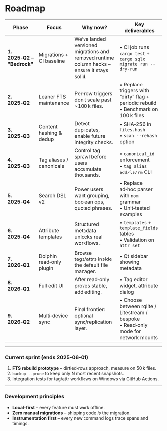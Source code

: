 # Roadmap

| Phase                      | Focus                    | Why now?                                                                                    | Key deliverables                                                                       |
| -------------------------- | ------------------------ | ------------------------------------------------------------------------------------------- | -------------------------------------------------------------------------------------- |
| **1. 2025‑Q2 – "Bedrock"** | Migrations + CI baseline | We’ve landed versioned migrations and removed runtime column hacks – ensure it stays solid. | • CI job runs `cargo test` + `cargo sqlx migrate run --dry-run`                        |
| **2. 2025‑Q2**             | Leaner FTS maintenance   | Per‑row triggers don’t scale past \~100 k files.                                            | • Replace triggers with “dirty” flag + periodic rebuild <br>• Benchmark on 100 k files |
| **3. 2025‑Q3**             | Content hashing & dedup  | Detect duplicates, enable future integrity checks.                                          | • SHA‑256 in `files.hash` <br>• `scan --rehash` option                                 |
| **4. 2025‑Q3**             | Tag aliases / canonicals | Control tag sprawl before users accumulate thousands.                                       | • `canonical_id` enforcement <br>• `tag alias add/ls/rm` CLI                           |
| **5. 2025‑Q4**             | Search DSL v2            | Power users want grouping, boolean ops, quoted phrases.                                     | • Replace ad‑hoc parser with `nom` grammar <br>• Unit‑tested examples                  |
| **6. 2025‑Q4**             | Attribute templates      | Structured metadata unlocks real workflows.                                                 | • `templates` + `template_fields` tables <br>• Validation on `attr set`                |
| **7. 2026‑Q1**             | Dolphin read‑only plugin | Browse tags/attrs inside the default file manager.                                          | • Qt sidebar showing metadata                                                          |
| **8. 2026‑Q1**             | Full edit UI             | After read‑only proves stable, add editing.                                                 | • Tag editor widget, attribute dialog                                                  |
| **9. 2026‑Q2**             | Multi‑device sync        | Final frontier: optional sync/replication layer.                                            | • Choose between rqlite / Litestream / bespoke <br>• Read‑only mode for network mounts |

---

### Current sprint (ends **2025‑06‑01**)

1. **FTS rebuild prototype** – dirtied‑rows approach, measure on 50 k files.
2. `backup --prune` to keep only N most recent snapshots.
3. Integration tests for tag/attr workflows on Windows via GitHub Actions.

---

### Development principles

* **Local‑first** – every feature must work offline.
* **Zero manual migrations** – shipping code *is* the migration.
* **Instrumentation first** – every new command logs trace spans and timings.
